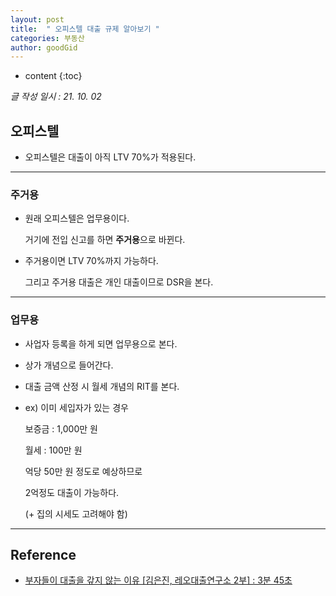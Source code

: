 ```yaml
---
layout: post
title:  " 오피스텔 대출 규제 알아보기 " 
categories: 부동산
author: goodGid
---
```

* content
{:toc}

*글 작성 일시 : 21. 10. 02*

## 오피스텔

* 오피스텔은 대출이 아직 LTV 70%가 적용된다.



---

### 주거용

* 원래 오피스텔은 업무용이다.

  거기에 전입 신고를 하면 **주거용**으로 바뀐다.

* 주거용이면 LTV 70%까지 가능하다.

  그리고 주거용 대출은 개인 대출이므로 DSR을 본다.


---

### 업무용

* 사업자 등록을 하게 되면 업무용으로 본다.

* 상가 개념으로 들어간다.

* 대출 금액 산정 시 월세 개념의 RIT를 본다.

* ex) 이미 세입자가 있는 경우

  보증금 : 1,000만 원

  월세 : 100만 원

  억당 50만 원 정도로 예상하므로

  2억정도 대출이 가능하다.

  (+ 집의 시세도 고려해야 함)

---

## Reference

* [부자들이 대출을 갚지 않는 이유 [김은진, 레오대출연구소 2부] : 3분 45초](https://www.youtube.com/watch?v=9i22fxCadkk)